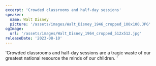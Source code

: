 ```yaml
---
excerpt: 'Crowded classrooms and half-day sessions'
speaker:
  name: Walt Disney
  picture: '/assets/images/Walt_Disney_1946_cropped_100x100.JPG'
ogImage:
  url: '/assets/images/Walt_Disney_1964_cropped_512x512.jpg'
releaseDate: '2023-08-10'
---
```


'Crowded classrooms and half-day sessions are a tragic waste of our greatest national resource the minds of our children.'

